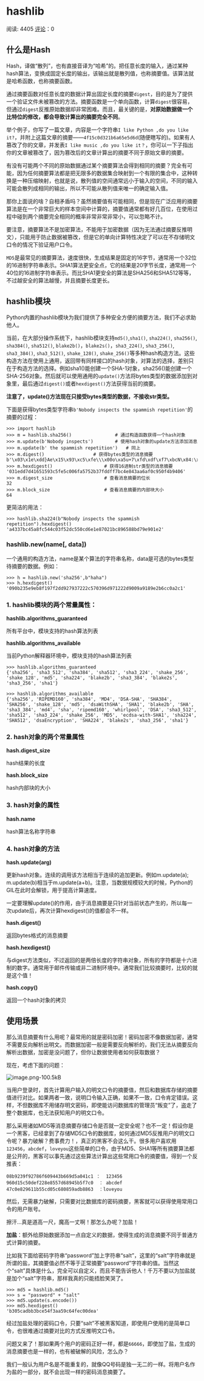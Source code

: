 # hashlib

阅读: 4405   [评论](http://www.liujiangblog.com/course/python/58#comments)：0

## 什么是Hash

Hash，译做“散列”，也有直接音译为“哈希”的。把任意长度的输入，通过某种hash算法，变换成固定长度的输出，该输出就是散列值，也称摘要值。该算法就是哈希函数，也称摘要函数。

通过摘要函数对任意长度的数据计算出固定长度的摘要`digest`，目的是为了提供一个验证文件未被篡改的方法。摘要函数是一个单向函数，计算`digest`很容易，但通过`digest`反推原始数据却非常困难。而且，最关键的是，**对原始数据做一个比特位的修改，都会导致计算出的摘要完全不同**。

举个例子，你写了一篇文章，内容是一个字符串`I like Python ,do you like it?`，并附上这篇文章的摘要——`4f15c0d321b6a65e5d6d`(随便瞎写的)。如果有人篡改了你的文章，并发表`I like music ,do you like it？`，你可以一下子指出你的文章被篡改了，因为篡改后的文章计算出的摘要不同于原始文章的摘要。

有没有可能两个不同的原始数据通过某个摘要算法会得到相同的摘要？完全有可能，因为任何摘要算法都是把无限多的数据集合映射到一个有限的集合中，这种转换是一种压缩映射，也就是说，散列值的空间通常远小于输入的空间，不同的输入可能会散列成相同的输出，所以不可能从散列值来唯一的确定输入值。

那你上面说的啥？自相矛盾吗？虽然摘要值有可能相同，但是现在广泛应用的摘要算法是在一个非常巨大的样本空间中计算的，摘要值通常都有好几百位，在使用过程中碰到两个摘要完全相同的概率非常非常非常小，可以忽略不计。

要注意，摘要算法不是加密算法，不能用于加密数据（因为无法通过摘要反推明文），只能用于防止数据被篡改，但是它的单向计算特性决定了可以在不存储明文口令的情况下验证用户口令。

`MD5`是最常见的摘要算法，速度很快，生成结果是固定的16字节，通常用一个32位的16进制字符串表示。SHA1算法更安全点，它的结果是20字节长度，通常用一个40位的16进制字符串表示。而比SHA1更安全的算法是SHA256和SHA512等等，不过越安全的算法越慢，并且摘要长度更长。

## hashlib模块

Python内置的hashlib模块为我们提供了多种安全方便的摘要方法，我们不必求助他人。

当前，在大部分操作系统下，hashlib模块支持`md5()`,`sha1()`, `sha224()`, `sha256()`, `sha384()`, `sha512()`, `blake2b()`，`blake2s()`，`sha3_224()`, `sha3_256()`, `sha3_384()`, `sha3_512()`, `shake_128()`, `shake_256()`等多种hash构造方法。这些构造方法在使用上通用，返回带有同样接口的hash对象，对算法的选择，差别只在于构造方法的选择。例如sha1()能创建一个SHA-1对象，sha256()能创建一个SHA-256对象。然后就可以使用通用的`update()`方法将bytes类型的数据添加到对象里，最后通过`digest()`或者`hexdigest()`方法获得当前的摘要。

**注意了，update()方法现在只接受bytes类型的数据，不接收str类型。**

下面是获得bytes类型字符串`b'Nobody inspects the spammish repetition'`的摘要的过程：

```
>>> import hashlib
>>> m = hashlib.sha256()                # 通过构造函数获得一个hash对象
>>> m.update(b'Nobody inspects')        # 使用hash对象的update方法添加消息
>>> m.update(b' the spammish repetition')   # 同上
>>> m.digest()                  # 获得bytes类型的消息摘要
b'\x03\x1e\xdd}Ae\x15\x93\xc5\xfe\\\x00o\xa5u+7\xfd\xdf\xf7\xbcN\x84:\xa6\xaf\x0c\x95\x0fK\x94\x06‘
>>> m.hexdigest()                   # 获得16进制str类型的消息摘要
'031edd7d41651593c5fe5c006fa5752b37fddff7bc4e843aa6af0c950f4b9406'
>>> m.digest_size                   # 查看消息摘要的位长
32  
>>> m.block_size                    # 查看消息摘要的内部块大小
64
```

更简洁的用法：

```
>>> hashlib.sha224(b"Nobody inspects the spammish repetition").hexdigest()
'a4337bc45a8fc544c03f52dc550cd6e1e87021bc896588bd79e901e2'
```

### hashlib.new(name[, data])

一个通用的构造方法，name是某个算法的字符串名称，data是可选的bytes类型待摘要的数据。例如：

```
>>> h = hashlib.new('sha256',b"haha")
>>> h.hexdigest()
'090b235e9eb8f197f2dd927937222c570396d971222d9009a9189e2b6cc0a2c1'
```

### 1. hashlib模块的两个常量属性：

**hashlib.algorithms_guaranteed**

所有平台中，模块支持的hash算法列表

**hashlib.algorithms_available**

当前Python解释器环境中，模块支持的hash算法列表

```
>>> hashlib.algorithms_guaranteed
{'sha256', 'sha3_512', 'sha384', 'sha512', 'sha3_224', 'shake_256', 'shake_128', 'md5', 'sha224', 'blake2b', 'sha3_384', 'blake2s', 'sha3_256', 'sha1'}

>>> hashlib.algorithms_available
{'sha256', 'RIPEMD160', 'sha384', 'MD4', 'DSA-SHA', 'SHA384', 'SHA256', 'shake_128', 'md5', 'dsaWithSHA', 'SHA1', 'blake2b', 'SHA', 'sha3_384', 'md4', 'sha', 'ripemd160', 'whirlpool', 'DSA', 'sha3_512', 'sha512', 'sha3_224', 'shake_256', 'MD5', 'ecdsa-with-SHA1', 'sha224', 'SHA512', 'dsaEncryption', 'SHA224', 'blake2s', 'sha3_256', 'sha1'}
```

### 2. hash对象的两个常量属性

**hash.digest_size**

hash结果的长度

**hash.block_size**

hash内部块的大小

### 3. hash对象的属性

**hash.name**

hash算法名称字符串

### 4. hash对象的方法

**hash.update(arg)**

更新hash对象。连续的调用该方法相当于连续的追加更新。例如m.update(a); m.update(b)相当于m.update(a+b)。注意，当数据规模较大的时候，Python的GIL在此时会解锁，用于提高计算速度。

一定要理解update()的作用，由于消息摘要是只针对当前状态产生的，所以每一次update后，再次计算hexdigest()的值都会不一样。

**hash.digest()**

返回bytes格式的消息摘要

**hash.hexdigest()**

与digest方法类似，不过返回的是两倍长度的字符串对象，所有的字符都是十六进制的数字。通常用于邮件传输或非二进制环境中。通常我们比较摘要时，比较的就是这个值！

**hash.copy()**

返回一个hash对象的拷贝

## 使用场景

那么消息摘要有什么用呢？最常用的就是密码加密！密码加密不像数据加密，通常不需要反向解析出明文。而数据加密一般是需要反向解析的，我们无法从摘要反向解析出数据，加密是没问题了，但你让数据使用者如何获取数据？

现在，考虑下面的问题：

![image.png-100.5kB](hashlib.assets/image.png)

当用户登录时，首先计算用户输入的明文口令的摘要值，然后和数据库存储的摘要值进行对比。如果两者一致，说明口令输入正确，如果不一致，口令肯定错误。这样，不但数据库不用储存明文密码，即使能访问数据库的管理员“叛变”了，盗走了整个数据库，也无法获知用户的明文口令。

那么采用诸如MD5等消息摘要存储口令是否就一定安全呢？也不一定！假设你是一个黑客，已经拿到了存储MD5口令的数据库，如何通过MD5反推用户的明文口令呢？暴力破解？费事费力！，真正的黑客不会这么干。很多用户喜欢用`123456`，`abcdef`，`loveyou`这些简单的口令，由于MD5、SHA1等所有摘要算法都是公开的，黑客可以事先通过这些算法计算出这些常用口令的摘要值，得到一个反推表：

```
08b9239f92786f609443b669d5a041c1 ：  123456
960d15c50def228e8557d68945b5f7c0  ： abcdef
47c0e829611b55cd05c680859adb8863  ：loveyou
```

然后，无需暴力破解，只需要对比数据库的密码摘要，黑客就可以获得使用常用口令的用户账号。

擦汗...真是道高一尺，魔高一丈啊！那怎么办呢？加盐！

**加盐**：额外给原始数据添加一点自定义的数据，使得生成的消息摘要不同于普通方式计算的摘要。

比如我下面给密码字符串“password”加上字符串“salt”，这里的“salt”字符串就是所谓的盐，其摘要值必然不等于正常摘要“password”字符串的值。当然这个“salt”具体是什么，完全可以自定义，而且不能告诉他人！千万不要以为加盐就是加个“salt”字符串，那样我真的只能捂脸笑哭了。

```
>>> md5 = hashlib.md5()
>>> s = "password" + "salt"
>>> md5.update(s.encode())
>>> md5.hexdigest()
'b305cadbb3bce54f3aa59c64fec00dea'
```

经过加盐处理的密码口令，只要“salt”不被黑客知道，即使用户使用的是简单口令，也很难通过摘要对比的方式反推明文口令。

问题又来了！那如果两个用户的密码正好一样，都是`66666`，即使加了盐，生成的消息摘要也是一样的，也有被破解的风险，怎么办？

我们一般认为用户名是不能重复的，就像QQ号码是独一无二的一样。将用户名作为盐的一部分，就不会出现一样的密码消息摘要了。